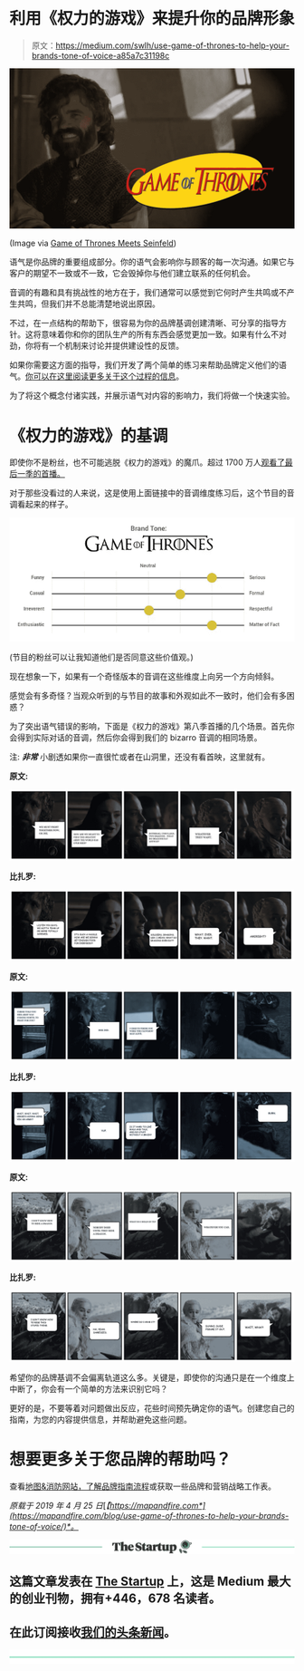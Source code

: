 # 利用《权力的游戏》来提升你的品牌形象

> 原文：<https://medium.com/swlh/use-game-of-thrones-to-help-your-brands-tone-of-voice-a85a7c31198c>

![](img/e095e0160d79ac88db2a2b4c2b00f378.png)

(Image via [Game of Thrones Meets Seinfeld](https://www.youtube.com/watch?v=KgU-wN_a2F8))

语气是你品牌的重要组成部分。你的语气会影响你与顾客的每一次沟通。如果它与客户的期望不一致或不一致，它会毁掉你与他们建立联系的任何机会。

音调的有趣和具有挑战性的地方在于，我们通常可以感觉到它何时产生共鸣或不产生共鸣，但我们并不总能清楚地说出原因。

不过，在一点结构的帮助下，很容易为你的品牌基调创建清晰、可分享的指导方针。这将意味着你和你的团队生产的所有东西会感觉更加一致。如果有什么不对劲，你将有一个机制来讨论并提供建设性的反馈。

如果你需要这方面的指导，我们开发了两个简单的练习来帮助品牌定义他们的语气。[你可以在这里阅读更多关于这个过程的信息](https://mapandfire.com/blog/two-easy-exercises-that-will-strengthen-your-brands-tone-of-voice/?utm_source=blog&utm_medium=article&utm_campaign=game-of-thrones)。

为了将这个概念付诸实践，并展示语气对内容的影响力，我们将做一个快速实验。

# 《权力的游戏》的基调

即使你不是粉丝，也不可能逃脱《权力的游戏》的魔爪。超过 1700 万人[观看了最后一季的首播。](https://ew.com/tv/2019/04/15/game-of-thrones-ratings-season-8/)

对于那些没看过的人来说，这是使用上面链接中的音调维度练习后，这个节目的音调看起来的样子。

![](img/855abfc0b5e7bb2d3439cfd57c26d49a.png)

(节目的粉丝可以让我知道他们是否同意这些价值观。)

现在想象一下，如果有一个奇怪版本的音调在这些维度上向另一个方向倾斜。

感觉会有多奇怪？当观众听到的与节目的故事和外观如此不一致时，他们会有多困惑？

为了突出语气错误的影响，下面是《权力的游戏》第八季首播的几个场景。首先你会得到实际对话的音调，然后你会得到我们的 bizarro 音调的相同场景。

注: ***非常*** 小剧透如果你一直很忙或者在山洞里，还没有看首映，这里就有。

**原文:**

![](img/5dfe46265be499ad9ccb33cccc2d42b6.png)

**比扎罗:**

![](img/6b99ea323ba7cc6d62afe182386ff018.png)

**原文:**

![](img/07407d97435dae08e0f1604160635e24.png)

**比扎罗:**

![](img/ecb9f44596c3a22aefec827a2e534639.png)

**原文:**

![](img/e06c1432c6bb481115120fda20664ad5.png)

**比扎罗:**

![](img/d3e8d362cd0555143767ca8d077f6ab5.png)

希望你的品牌基调不会偏离轨道这么多。关键是，即使你的沟通只是在一个维度上中断了，你会有一个简单的方法来识别它吗？

更好的是，不要等着对问题做出反应，花些时间预先确定你的语气。创建您自己的指南，为您的内容提供信息，并帮助避免这些问题。

# 想要更多关于您品牌的帮助吗？

查看[地图&消防网站，了解品牌指南流程](https://mapandfire.com/?utm_source=blog&utm_medium=article&utm_campaign=game-of-thrones)或获取一些品牌和营销战略工作表。

*原载于 2019 年 4 月 25 日*[*【https://mapandfire.com*](https://mapandfire.com/blog/use-game-of-thrones-to-help-your-brands-tone-of-voice/)*。*

[![](img/308a8d84fb9b2fab43d66c117fcc4bb4.png)](https://medium.com/swlh)

## 这篇文章发表在 [The Startup](https://medium.com/swlh) 上，这是 Medium 最大的创业刊物，拥有+446，678 名读者。

## 在此订阅接收[我们的头条新闻](https://growthsupply.com/the-startup-newsletter/)。

[![](img/b0164736ea17a63403e660de5dedf91a.png)](https://medium.com/swlh)